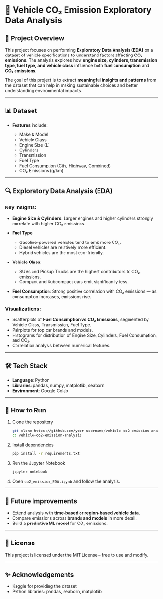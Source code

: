 # 🚗 Vehicle CO₂ Emission Exploratory Data Analysis

## 📌 Project Overview

This project focuses on performing **Exploratory Data Analysis (EDA)** on a dataset of vehicle specifications to understand factors affecting **CO₂ emissions**.
The analysis explores how **engine size, cylinders, transmission type, fuel type, and vehicle class** influence both **fuel consumption** and **CO₂ emissions**.

The goal of this project is to extract **meaningful insights and patterns** from the dataset that can help in making sustainable choices and better understanding environmental impacts.

---

## 📊 Dataset

* **Features** include:

  * Make & Model
  * Vehicle Class
  * Engine Size (L)
  * Cylinders
  * Transmission
  * Fuel Type
  * Fuel Consumption (City, Highway, Combined)
  * CO₂ Emissions (g/km)

---

## 🔍 Exploratory Data Analysis (EDA)

### Key Insights:

* **Engine Size & Cylinders**: Larger engines and higher cylinders strongly correlate with higher CO₂ emissions.
* **Fuel Type**:

  * Gasoline-powered vehicles tend to emit more CO₂.
  * Diesel vehicles are relatively more efficient.
  * Hybrid vehicles are the most eco-friendly.
* **Vehicle Class**:

  * SUVs and Pickup Trucks are the highest contributors to CO₂ emissions.
  * Compact and Subcompact cars emit significantly less.
* **Fuel Consumption**: Strong positive correlation with CO₂ emissions — as consumption increases, emissions rise.

### Visualizations:

* Scatterplots of **Fuel Consumption vs CO₂ Emissions**, segmented by Vehicle Class, Transmission, Fuel Type.
* Pairplots for top car brands and models.
* Histograms for distribution of Engine Size, Cylinders, Fuel Consumption, and CO₂.
* Correlation analysis between numerical features.

---

## 🛠️ Tech Stack

* **Language**: Python
* **Libraries**: pandas, numpy, matplotlib, seaborn
* **Environment**:  Google Colab

---

## 🚀 How to Run

1. Clone the repository

   ```bash
   git clone https://github.com/your-username/vehicle-co2-emission-analysis.git
   cd vehicle-co2-emission-analysis
   ```
2. Install dependencies

   ```bash
   pip install -r requirements.txt
   ```
3. Run the Jupyter Notebook

   ```bash
   jupyter notebook
   ```
4. Open `co2_emission_EDA.ipynb` and follow the analysis.

---

## 📌 Future Improvements

* Extend analysis with **time-based or region-based vehicle data**.
* Compare emissions across **brands and models** in more detail.
* Build a **predictive ML model** for CO₂ emissions.

---

## 📄 License

This project is licensed under the MIT License – free to use and modify.

---

## ✨ Acknowledgements

* Kaggle for providing the dataset
* Python libraries: pandas, seaborn, matplotlib
